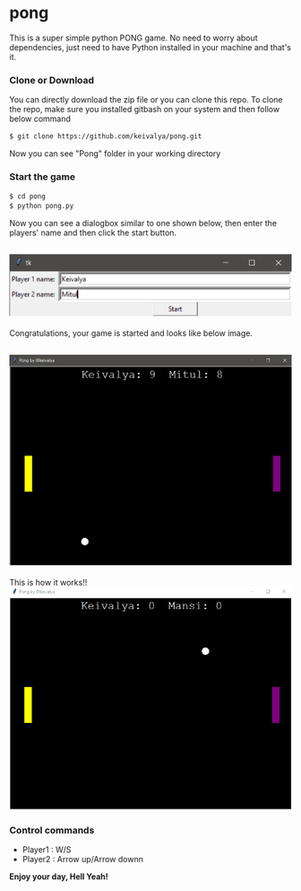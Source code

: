 # pong

This is a super simple python PONG game. No need to worry about dependencies, just need to have Python installed in your machine and that's it.

 


### Clone or Download

You can directly download the zip file or you can clone this repo.
To clone the repo, make sure you installed gitbash on your system and then follow below command

```sh
$ git clone https://github.com/keivalya/pong.git
```

Now you can see "Pong" folder in your working directory


### Start the game

```sh
$ cd pong
$ python pong.py
```


Now you can see a dialogbox similar to one shown below, then enter the players' name and then click the start button.

![](screenshots/name.PNG)
---
Congratulations, your game is started and looks like below image.

![](screenshots/pong.png)
---
This is how it works!!
![](screenshots\pong.gif)
### Control commands

 - Player1 : W/S 
 - Player2 : Arrow up/Arrow downn
 
 
 
 
 **Enjoy your day, Hell Yeah!**
